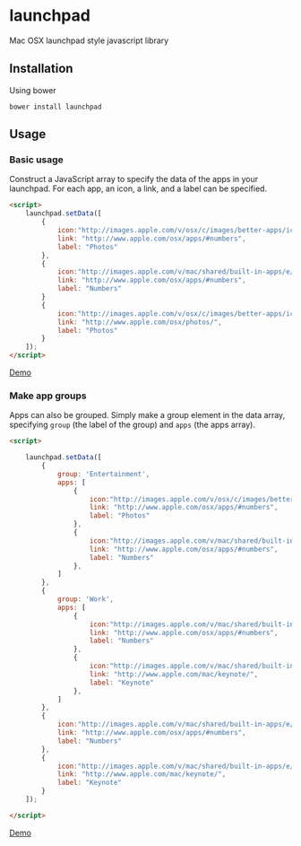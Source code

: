 # launchpad
Mac OSX launchpad style javascript library

## Installation
Using bower
```
bower install launchpad
```
## Usage

### Basic usage
Construct a JavaScript array to specify the data of the apps in your launchpad.
For each app, an icon, a link, and a label can be specified.
```html
<script>
    launchpad.setData([
        {
            icon:"http://images.apple.com/v/osx/c/images/better-apps/icon_photos_large_2x.png",
            link: "http://www.apple.com/osx/apps/#numbers",
            label: "Photos"
        },
        {
            icon:"http://images.apple.com/v/mac/shared/built-in-apps/e/images/numbers_icon_large_2x.png",
            link: "http://www.apple.com/osx/apps/#numbers",
            label: "Numbers"
        }
        {
            icon:"http://images.apple.com/v/osx/c/images/better-apps/icon_photos_large_2x.png",
            link: "http://www.apple.com/osx/photos/",
            label: "Photos"
        }
    ]);
</script>
```
[Demo](http://linkorb.github.io/launchpad/samples/simple.html "Simple launchpad")

### Make app groups
Apps can also be grouped. Simply make a group element in the data array, specifying ```group``` (the label of the group) and ```apps``` (the apps array).
```html
<script>

    launchpad.setData([
        {
            group: 'Entertainment',
            apps: [
                {
                    icon:"http://images.apple.com/v/osx/c/images/better-apps/icon_photos_large_2x.png",
                    link: "http://www.apple.com/osx/apps/#numbers",
                    label: "Photos"
                },
                {
                    icon:"http://images.apple.com/v/mac/shared/built-in-apps/e/images/numbers_icon_large_2x.png",
                    link: "http://www.apple.com/osx/apps/#numbers",
                    label: "Numbers"
                },
            ]
        },
        {
            group: 'Work',
            apps: [
                {
                    icon:"http://images.apple.com/v/mac/shared/built-in-apps/e/images/numbers_icon_large_2x.png",
                    link: "http://www.apple.com/osx/apps/#numbers",
                    label: "Numbers"
                },
                {
                    icon:"http://images.apple.com/v/mac/shared/built-in-apps/e/images/keynote_icon_large_2x.png",
                    link: "http://www.apple.com/mac/keynote/",
                    label: "Keynote"
                },
            ]
        },
        {
            icon:"http://images.apple.com/v/mac/shared/built-in-apps/e/images/numbers_icon_large_2x.png",
            link: "http://www.apple.com/osx/apps/#numbers",
            label: "Numbers"
        },
        {
            icon:"http://images.apple.com/v/mac/shared/built-in-apps/e/images/keynote_icon_large_2x.png",
            link: "http://www.apple.com/mac/keynote/",
            label: "Keynote"
        }
    ]);

</script>
```
[Demo](http://linkorb.github.io/launchpad/samples/groups.html "Grouped launchpad")
